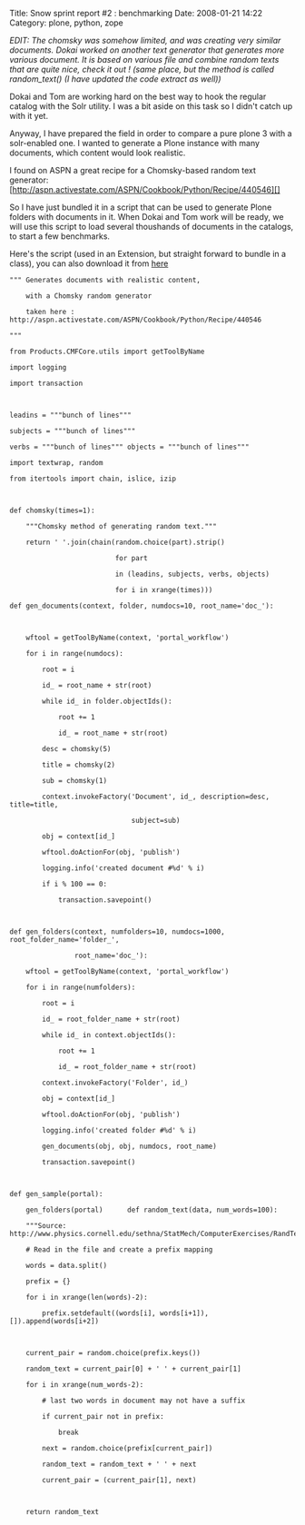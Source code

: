 Title: Snow sprint report #2 : benchmarking
Date: 2008-01-21 14:22
Category: plone, python, zope

*EDIT: The chomsky was somehow limited, and was creating very similar
documents. Dokai worked on another text generator that generates more
various document. It is based on various file and combine random texts
that are quite nice, check it out ! (same place, but the method is
called random\_text() (I have updated the code extract as well))*   
  
Dokai and Tom are working hard on the best way to hook the regular
catalog with the Solr utility. I was a bit aside on this task so I
didn't catch up with it yet.   
  
Anyway, I have prepared the field in order to compare a pure plone 3
with a solr-enabled one. I wanted to generate a Plone instance with many
documents, which content would look realistic.   
  
I found on ASPN a great recipe for a Chomsky-based random text
generator:
[http://aspn.activestate.com/ASPN/Cookbook/Python/Recipe/440546][]   
  
So I have just bundled it in a script that can be used to generate
Plone folders with documents in it. When Dokai and Tom work will be
ready, we will use this script to load several thoushands of documents
in the catalogs, to start a few benchmarks.   
  
Here's the script (used in an Extension, but straight forward to bundle
in a class), you can also download it from [here][]   

    """ Generates documents with realistic content,

        with a Chomsky random generator

        taken here : http://aspn.activestate.com/ASPN/Cookbook/Python/Recipe/440546

    """

    from Products.CMFCore.utils import getToolByName

    import logging

    import transaction



    leadins = """bunch of lines"""

    subjects = """bunch of lines"""

    verbs = """bunch of lines""" objects = """bunch of lines"""

    import textwrap, random

    from itertools import chain, islice, izip



    def chomsky(times=1):

        """Chomsky method of generating random text."""

        return ' '.join(chain(random.choice(part).strip()

                              for part

                              in (leadins, subjects, verbs, objects)

                              for i in xrange(times)))

    def gen_documents(context, folder, numdocs=10, root_name='doc_'):



        wftool = getToolByName(context, 'portal_workflow')

        for i in range(numdocs):

            root = i

            id_ = root_name + str(root)

            while id_ in folder.objectIds():

                root += 1

                id_ = root_name + str(root)

            desc = chomsky(5)

            title = chomsky(2)

            sub = chomsky(1)

            context.invokeFactory('Document', id_, description=desc, title=title,

                                  subject=sub)

            obj = context[id_]

            wftool.doActionFor(obj, 'publish')

            logging.info('created document #%d' % i)

            if i % 100 == 0:

                transaction.savepoint()



    def gen_folders(context, numfolders=10, numdocs=1000, root_folder_name='folder_',

                    root_name='doc_'):

        wftool = getToolByName(context, 'portal_workflow')

        for i in range(numfolders):

            root = i

            id_ = root_folder_name + str(root)

            while id_ in context.objectIds():

                root += 1

                id_ = root_folder_name + str(root)

            context.invokeFactory('Folder', id_)

            obj = context[id_]

            wftool.doActionFor(obj, 'publish')

            logging.info('created folder #%d' % i)

            gen_documents(obj, obj, numdocs, root_name)

            transaction.savepoint()



    def gen_sample(portal):

        gen_folders(portal)      def random_text(data, num_words=100):

        """Source: http://www.physics.cornell.edu/sethna/StatMech/ComputerExercises/RandText"""

        # Read in the file and create a prefix mapping

        words = data.split()

        prefix = {}

        for i in xrange(len(words)-2):

            prefix.setdefault((words[i], words[i+1]), []).append(words[i+2])



        current_pair = random.choice(prefix.keys())

        random_text = current_pair[0] + ' ' + current_pair[1]

        for i in xrange(num_words-2):

            # last two words in document may not have a suffix

            if current_pair not in prefix:

                break

            next = random.choice(prefix[current_pair])

            random_text = random_text + ' ' + next

            current_pair = (current_pair[1], next)



        return random_text

  [http://aspn.activestate.com/ASPN/Cookbook/Python/Recipe/440546]: http://aspn.activestate.com/ASPN/Cookbook/Python/Recipe/440546
  [here]: https://svn.enfoldsystems.com/browse/*checkout*/public/enfold.solr/branches/snowsprint08-buildout/SolrIntegration/Extensions/gen.py?content-type=text/plain&rev=1806
